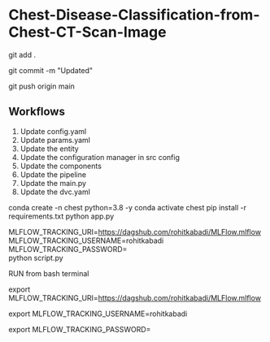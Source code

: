 # Chest-Disease-Classification-from-Chest-CT-Scan-Image
git add .

git commit -m "Updated"

git push origin main


## Workflows

1. Update config.yaml
2. Update params.yaml
3. Update the entity
4. Update the configuration manager in src config
5. Update the components
6. Update the pipeline
7. Update the main.py
8. Update the dvc.yaml

conda create -n chest python=3.8 -y
conda activate chest
pip install -r requirements.txt
python app.py


MLFLOW_TRACKING_URI=https://dagshub.com/rohitkabadi/MLFlow.mlflow \
MLFLOW_TRACKING_USERNAME=rohitkabadi \
MLFLOW_TRACKING_PASSWORD= \
python script.py


RUN from bash terminal

export MLFLOW_TRACKING_URI=https://dagshub.com/rohitkabadi/MLFlow.mlflow

export MLFLOW_TRACKING_USERNAME=rohitkabadi 

export MLFLOW_TRACKING_PASSWORD=
